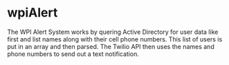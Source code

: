 # wpiAlert
The WPI Alert System works by quering Active Directory for user data like first and list names along with their cell phone numbers. This list of users is put in an array and then parsed. The Twilio API then uses the names and phone numbers to send out a text notification.
